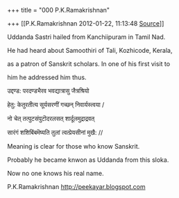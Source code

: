 +++
title = "000 P.K.Ramakrishnan"

+++
[[P.K.Ramakrishnan	2012-01-22, 11:13:48 [Source](https://groups.google.com/g/samskrita/c/K8gRb0bRSQQ)]]



  

Uddanda Sastri hailed from Kanchiipuram in Tamil Nad.

He had heard about Samoothiri of Tali, Kozhicode, Kerala,

as a patron of Sanskrit scholars. In one of his first visit to

him he addressed him thus.

  

उद्दण्ड: परदण्डभैरव भवद्यात्रासु जैत्रश्रियो

हेतु: केतुरतीत्य सूर्यसरणीं गच्छन् निवार्यस्त्वया /

नो चेत् तत्पुटसंपुटॊदरलसत् शार्दूलमुद्राद्रवत्

सारंगं शशिबिंबमॆष्यति तुलां त्वत्प्रेयसीनां मुखै: //

  

Meaning is clear for those who know Sanskrit.

  

Probably he became knwon as Uddanda from this sloka.

Now no one knows his real name.

  

P.K.Ramakrishnan <http://peekayar.blogspot.com>  

